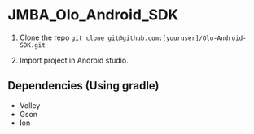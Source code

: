 # JMBA_Olo_Android_SDK

1. Clone the repo
```git clone git@github.com:[youruser]/Olo-Android-SDK.git ```

2. Import project in Android studio.

## Dependencies (Using gradle)
 
- Volley 
- Gson
- Ion
